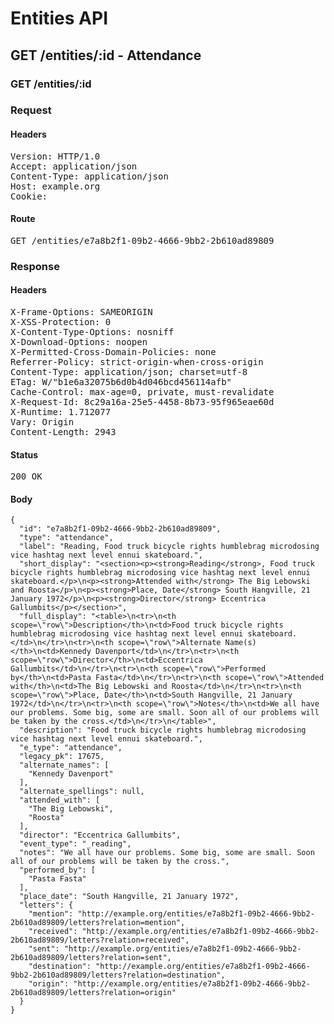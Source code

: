 # Entities API



## GET /entities/:id - Attendance

### GET /entities/:id
### Request

#### Headers

<pre>Version: HTTP/1.0
Accept: application/json
Content-Type: application/json
Host: example.org
Cookie: </pre>

#### Route

<pre>GET /entities/e7a8b2f1-09b2-4666-9bb2-2b610ad89809</pre>

### Response

#### Headers

<pre>X-Frame-Options: SAMEORIGIN
X-XSS-Protection: 0
X-Content-Type-Options: nosniff
X-Download-Options: noopen
X-Permitted-Cross-Domain-Policies: none
Referrer-Policy: strict-origin-when-cross-origin
Content-Type: application/json; charset=utf-8
ETag: W/&quot;b1e6a32075b6d0b4d046bcd456114afb&quot;
Cache-Control: max-age=0, private, must-revalidate
X-Request-Id: 8c29a16a-25e5-4458-8b73-95f965eae60d
X-Runtime: 1.712077
Vary: Origin
Content-Length: 2943</pre>

#### Status

<pre>200 OK</pre>

#### Body

~~~
{
  "id": "e7a8b2f1-09b2-4666-9bb2-2b610ad89809",
  "type": "attendance",
  "label": "Reading, Food truck bicycle rights humblebrag microdosing vice hashtag next level ennui skateboard.",
  "short_display": "<section><p><strong>Reading</strong>, Food truck bicycle rights humblebrag microdosing vice hashtag next level ennui skateboard.</p>\n<p><strong>Attended with</strong> The Big Lebowski and Roosta</p>\n<p><strong>Place, Date</strong> South Hangville, 21 January 1972</p>\n<p><strong>Director</strong> Eccentrica Gallumbits</p></section>",
  "full_display": "<table>\n<tr>\n<th scope=\"row\">Description</th>\n<td>Food truck bicycle rights humblebrag microdosing vice hashtag next level ennui skateboard.</td>\n</tr>\n<tr>\n<th scope=\"row\">Alternate Name(s)</th>\n<td>Kennedy Davenport</td>\n</tr>\n<tr>\n<th scope=\"row\">Director</th>\n<td>Eccentrica Gallumbits</td>\n</tr>\n<tr>\n<th scope=\"row\">Performed by</th>\n<td>Pasta Fasta</td>\n</tr>\n<tr>\n<th scope=\"row\">Attended with</th>\n<td>The Big Lebowski and Roosta</td>\n</tr>\n<tr>\n<th scope=\"row\">Place, Date</th>\n<td>South Hangville, 21 January 1972</td>\n</tr>\n<tr>\n<th scope=\"row\">Notes</th>\n<td>We all have our problems. Some big, some are small. Soon all of our problems will be taken by the cross.</td>\n</tr>\n</table>",
  "description": "Food truck bicycle rights humblebrag microdosing vice hashtag next level ennui skateboard.",
  "e_type": "attendance",
  "legacy_pk": 17675,
  "alternate_names": [
    "Kennedy Davenport"
  ],
  "alternate_spellings": null,
  "attended_with": [
    "The Big Lebowski",
    "Roosta"
  ],
  "director": "Eccentrica Gallumbits",
  "event_type": "_reading",
  "notes": "We all have our problems. Some big, some are small. Soon all of our problems will be taken by the cross.",
  "performed_by": [
    "Pasta Fasta"
  ],
  "place_date": "South Hangville, 21 January 1972",
  "letters": {
    "mention": "http://example.org/entities/e7a8b2f1-09b2-4666-9bb2-2b610ad89809/letters?relation=mention",
    "received": "http://example.org/entities/e7a8b2f1-09b2-4666-9bb2-2b610ad89809/letters?relation=received",
    "sent": "http://example.org/entities/e7a8b2f1-09b2-4666-9bb2-2b610ad89809/letters?relation=sent",
    "destination": "http://example.org/entities/e7a8b2f1-09b2-4666-9bb2-2b610ad89809/letters?relation=destination",
    "origin": "http://example.org/entities/e7a8b2f1-09b2-4666-9bb2-2b610ad89809/letters?relation=origin"
  }
}
~~~


